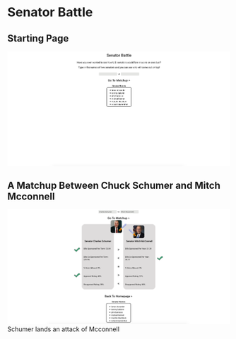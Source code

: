 # Senator Battle

## Starting Page
![WelcomePage](screenshots/WelcomePage.png)

## A Matchup Between Chuck Schumer and Mitch Mcconnell
![MatchupPage](screenshots/AttackPage.png)
Schumer lands an attack of Mcconnell
